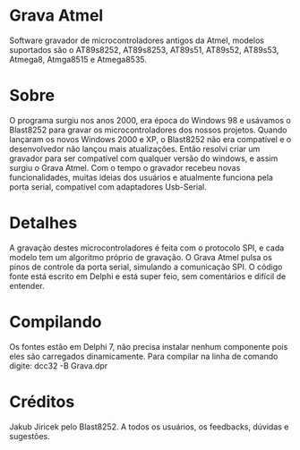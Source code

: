 # Grava Atmel
Software gravador de microcontroladores antigos da Atmel, modelos suportados são o AT89s8252, AT89s8253, AT89s51, AT89s52, AT89s53, Atmega8, Atmga8515 e Atmega8535.

# Sobre
O programa surgiu nos anos 2000, era época do Windows 98 e usávamos o Blast8252 para gravar os microcontroladores dos nossos projetos. Quando lançaram os novos Windows 2000 e XP, o Blast8252 não era compatível e o desenvolvedor não lançou mais atualizações.
Então resolvi criar um gravador para ser compatível com qualquer versão do windows, e assim surgiu o Grava Atmel. Com o tempo o gravador recebeu novas funcionalidades, muitas ideias dos usuários e atualmente funciona pela porta serial, compatível com adaptadores Usb-Serial.

# Detalhes
A gravação destes microcontroladores é feita com o protocolo SPI, e cada modelo tem um algoritmo próprio de gravação. O Grava Atmel pulsa os pinos de controle da porta serial, simulando a comunicação SPI.
O código fonte está escrito em Delphi e está super feio, sem comentários e difícil de entender.

# Compilando
Os fontes estão em Delphi 7, não precisa instalar nenhum componente pois eles são carregados dinamicamente.
Para compilar na linha de comando digite: dcc32 -B Grava.dpr

# Créditos
Jakub Jiricek pelo Blast8252.
A todos os usuários, os feedbacks, dúvidas e sugestões.

